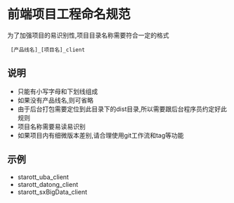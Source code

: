 # 前端项目工程命名规范

为了加强项目的易识别性,项目目录名称需要符合一定的格式

```
 [产品线名]_[项目名]_client 
```

## 说明

* 只能有小写字母和下划线组成
* 如果没有产品线名,则可省略
* 由于后台打包需要定位到此目录下的dist目录,所以需要跟后台程序员约定好此规则
* 项目名称需要易读易识别
* 如果项目内有细微版本差别,请合理使用git工作流和tag等功能



## 示例

* starott_uba_client
* starott_datong_client
* starott_sxBigData_client



